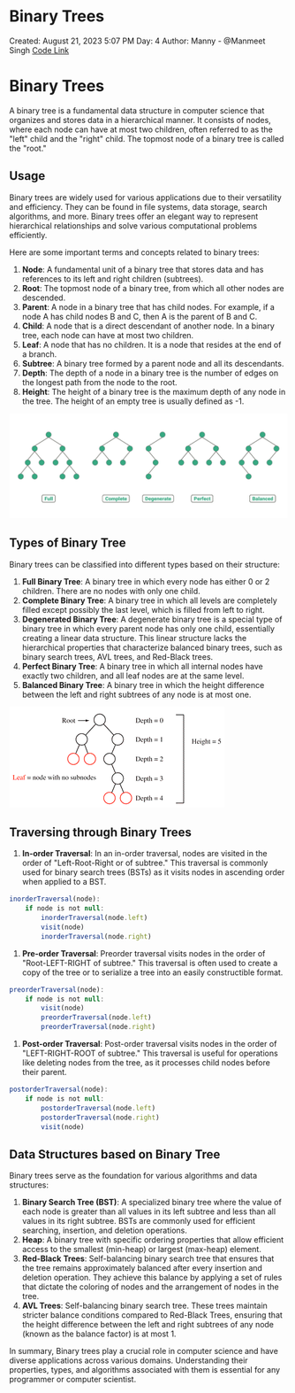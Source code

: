 # Binary Trees

Created: August 21, 2023 5:07 PM
Day: 4
Author: Manny - @Manmeet Singh
[Code Link](https://github.com/manmeetsingh7781/100DaysOfCode/tree/main/Day%20-%204/Code)
# Binary Trees

A binary tree is a fundamental data structure in computer science that organizes and stores data in a hierarchical manner. It consists of nodes, where each node can have at most two children, often referred to as the "left" child and the "right" child. The topmost node of a binary tree is called the "root."

## Usage

Binary trees are widely used for various applications due to their versatility and efficiency. They can be found in file systems, data storage, search algorithms, and more. Binary trees offer an elegant way to represent hierarchical relationships and solve various computational problems efficiently.

Here are some important terms and concepts related to binary trees:

1. **Node**: A fundamental unit of a binary tree that stores data and has references to its left and right children (subtrees).
2. **Root**: The topmost node of a binary tree, from which all other nodes are descended.
3. **Parent**: A node in a binary tree that has child nodes. For example, if a node A has child nodes B and C, then A is the parent of B and C.
4. **Child**: A node that is a direct descendant of another node. In a binary tree, each node can have at most two children.
5. **Leaf**: A node that has no children. It is a node that resides at the end of a branch.
6. **Subtree**: A binary tree formed by a parent node and all its descendants.
7. **Depth**: The depth of a node in a binary tree is the number of edges on the longest path from the node to the root.
8. **Height**: The height of a binary tree is the maximum depth of any node in the tree. The height of an empty tree is usually defined as -1.

![Tree's](https://github.com/manmeetsingh7781/100DaysOfCode/blob/main/Day%20-%204/Images/trees.png)

## Types of Binary Tree

Binary trees can be classified into different types based on their structure:

1. **Full Binary Tree**: A binary tree in which every node has either 0 or 2 children. There are no nodes with only one child.
2. **Complete Binary Tree**: A binary tree in which all levels are completely filled except possibly the last level, which is filled from left to right.
3. **Degenerated Binary Tree**: A degenerate binary tree is a special type of binary tree in which every parent node has only one child, essentially creating a linear data structure. This linear structure lacks the hierarchical properties that characterize balanced binary trees, such as binary search trees, AVL trees, and Red-Black trees.
4. **Perfect Binary Tree**: A binary tree in which all internal nodes have exactly two children, and all leaf nodes are at the same level.
5. **Balanced Binary Tree**: A binary tree in which the height difference between the left and right subtrees of any node is at most one.

![Levels and Depth](https://github.com/manmeetsingh7781/100DaysOfCode/blob/main/Day%20-%204/Images/levels.png)

## Traversing through Binary Trees

1. **In-order Traversal**: In an in-order traversal, nodes are visited in the order of "Left-Root-Right or of subtree." This traversal is commonly used for binary search trees (BSTs) as it visits nodes in ascending order when applied to a BST.

```jsx
inorderTraversal(node):
    if node is not null:
        inorderTraversal(node.left)
        visit(node)
        inorderTraversal(node.right)
```

1. **Pre-order Traversal**: Preorder traversal visits nodes in the order of "Root-LEFT-RIGHT of subtree." This traversal is often used to create a copy of the tree or to serialize a tree into an easily constructible format.

```jsx
preorderTraversal(node):
    if node is not null:
        visit(node)
        preorderTraversal(node.left)
        preorderTraversal(node.right)
```

1. **Post-order Traversal**: Post-order traversal visits nodes in the order of "LEFT-RIGHT-ROOT of subtree." This traversal is useful for operations like deleting nodes from the tree, as it processes child nodes before their parent.

```jsx
postorderTraversal(node):
    if node is not null:
        postorderTraversal(node.left)
        postorderTraversal(node.right)
        visit(node)
```

## Data Structures based on Binary Tree

Binary trees serve as the foundation for various algorithms and data structures:

1. **Binary Search Tree (BST)**: A specialized binary tree where the value of each node is greater than all values in its left subtree and less than all values in its right subtree. BSTs are commonly used for efficient searching, insertion, and deletion operations.
2. **Heap**: A binary tree with specific ordering properties that allow efficient access to the smallest (min-heap) or largest (max-heap) element.
3. **Red-Black** **Trees**: Self-balancing binary search tree that ensures that the tree remains approximately balanced after every insertion and deletion operation. They achieve this balance by applying a set of rules that dictate the coloring of nodes and the arrangement of nodes in the tree.
4. **AVL Trees**: Self-balancing binary search tree. These trees maintain stricter balance conditions compared to Red-Black Trees, ensuring that the height difference between the left and right subtrees of any node (known as the balance factor) is at most 1.

In summary, Binary trees play a crucial role in computer science and have diverse applications across various domains. Understanding their properties, types, and algorithms associated with them is essential for any programmer or computer scientist.
